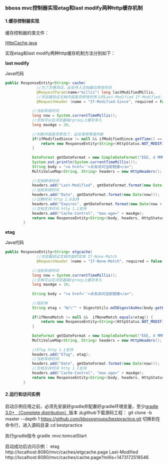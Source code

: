 ### bboss mvc控制器实现etag和last modify两种http缓存机制

#### **1.缓存控制器实现**

缓存控制器的类文件：

[HttpCache.java](https://github.com/bbossgroups/bestpractice/blob/master/mvc/src/org/frameworkset/mvc/HttpCache.java)

实现etag和last modify两种http缓存机制方法分别如下：

**last modify**

Java代码

```java
public ResponseEntity<String> cache(   
              //为了方便测试，此处传入文档最后修改时间  
              @RequestParam(name="millis") long lastModifiedMillis,  
              //浏览器验证文档内容是否修改时传入的Last-Modified If-Modified-Since  
              @RequestHeader (name = "If-Modified-Since", required = false,dateformat="EEE, d MMM yyyy HH:mm:ss.SSS 'GMT'",locale = "en_US") Date ifModifiedSince) {  
  
            //当前系统时间  
            long now = System.currentTimeMillis();  
            //文档可以在浏览器端/proxy上缓存多久  
            long maxAge = 20;  
  
            //判断内容是否修改了，此处使用等值判断  
            if(ifModifiedSince != null && ifModifiedSince.getTime() == lastModifiedMillis) {  
                return new ResponseEntity<String>(HttpStatus.NOT_MODIFIED);  
            }  
  
            DateFormat gmtDateFormat = new SimpleDateFormat("EEE, d MMM yyyy HH:mm:ss.SSS 'GMT'", Locale.US);  
            System.out.println(System.currentTimeMillis());  
            String body = "<a href=''>点击访问当前链接</a>";  
            MultiValueMap<String, String> headers = new HttpHeaders();  
  
            //文档修改时间  
            headers.add("Last-Modified", gmtDateFormat.format(new Date(lastModifiedMillis)));  
            //当前系统时间  
            headers.add("Date", gmtDateFormat.format(new Date(now)));  
            //过期时间 http 1.0支持  
            headers.add("Expires", gmtDateFormat.format(new Date(now + maxAge)));  
            //文档生存时间 http 1.1支持  
            headers.add("Cache-Control", "max-age=" + maxAge);  
            return new ResponseEntity<String>(body, headers, HttpStatus.OK,"String");  
        }  

```

**etag**

Java代码

```java
public ResponseEntity<String> etgcache(   
              //浏览器验证文档内容的实体 If-None-Match  
              @RequestHeader (name = "If-None-Match", required = false) String ifNoneMatch) {  
  
            //当前系统时间  
            long now = System.currentTimeMillis();  
            //文档可以在浏览器端/proxy上缓存多久  
            long maxAge = 10;  
  
            String body = "<a href=''>点击访问当前链接</a>";  
  
            //弱实体  
            String etag = "W/\"" + DigestUtils.md5DigestAsHex(body.getBytes()) + "\"";  
  
            if(ifNoneMatch != null &&  ifNoneMatch.equals(etag)) {  
                return new ResponseEntity<String>(HttpStatus.NOT_MODIFIED);  
            }  
  
            DateFormat gmtDateFormat = new SimpleDateFormat("EEE, d MMM yyyy HH:mm:ss 'GMT'", Locale.US);  
            MultiValueMap<String, String> headers = new HttpHeaders();  
  
            //ETag http 1.1支持  
            headers.add("ETag", etag);   
            //当前系统时间  
            headers.add("Date", gmtDateFormat.format(new Date(now)));  
            //文档生存时间 http 1.1支持  
            headers.add("Cache-Control", "max-age=" + maxAge);  
            return new ResponseEntity<String>(body, headers, HttpStatus.OK);  
        }  
```

#### **2.运行和访问实例**

启动示例应用之前，必须先安装好gradle并配置好gradle环境变量，至少[gradle 3.0+ （Complete distribution）](https://gradle.org/gradle-download/)版本
从github下载源码工程：
git clone -b master --depth 1 https://github.com/bbossgroups/bestpractice.git
切换到在命令行，进入源码目录
cd bestpractice

执行gradle指令
gradle :mvc:tomcatStart

启动成功后访问示例：
etag
http://localhost:8080/mvc/caches/etgcache.page
Last-Modified
http://localhost:8080/mvc/caches/cache.page?millis=1473172518546